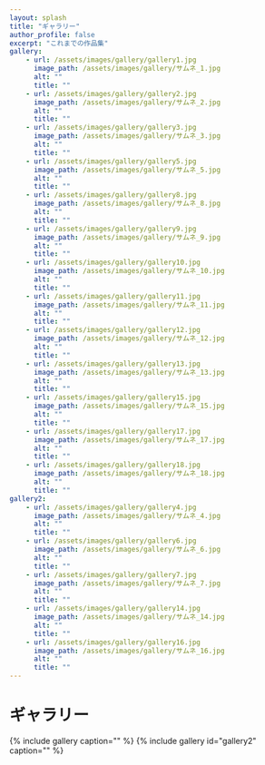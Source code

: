 ```yaml
---
layout: splash
title: "ギャラリー"
author_profile: false
excerpt: "これまでの作品集"
gallery:
    - url: /assets/images/gallery/gallery1.jpg
      image_path: /assets/images/gallery/サムネ_1.jpg
      alt: ""
      title: ""
    - url: /assets/images/gallery/gallery2.jpg
      image_path: /assets/images/gallery/サムネ_2.jpg
      alt: ""
      title: ""
    - url: /assets/images/gallery/gallery3.jpg
      image_path: /assets/images/gallery/サムネ_3.jpg
      alt: ""
      title: ""
    - url: /assets/images/gallery/gallery5.jpg
      image_path: /assets/images/gallery/サムネ_5.jpg
      alt: ""
      title: ""
    - url: /assets/images/gallery/gallery8.jpg
      image_path: /assets/images/gallery/サムネ_8.jpg
      alt: ""
      title: ""
    - url: /assets/images/gallery/gallery9.jpg
      image_path: /assets/images/gallery/サムネ_9.jpg
      alt: ""
      title: ""
    - url: /assets/images/gallery/gallery10.jpg
      image_path: /assets/images/gallery/サムネ_10.jpg
      alt: ""
      title: ""
    - url: /assets/images/gallery/gallery11.jpg
      image_path: /assets/images/gallery/サムネ_11.jpg
      alt: ""
      title: ""
    - url: /assets/images/gallery/gallery12.jpg
      image_path: /assets/images/gallery/サムネ_12.jpg
      alt: ""
      title: ""
    - url: /assets/images/gallery/gallery13.jpg
      image_path: /assets/images/gallery/サムネ_13.jpg
      alt: ""
      title: ""
    - url: /assets/images/gallery/gallery15.jpg
      image_path: /assets/images/gallery/サムネ_15.jpg
      alt: ""
      title: ""
    - url: /assets/images/gallery/gallery17.jpg
      image_path: /assets/images/gallery/サムネ_17.jpg
      alt: ""
      title: ""
    - url: /assets/images/gallery/gallery18.jpg
      image_path: /assets/images/gallery/サムネ_18.jpg
      alt: ""
      title: ""
gallery2:
    - url: /assets/images/gallery/gallery4.jpg
      image_path: /assets/images/gallery/サムネ_4.jpg
      alt: ""
      title: ""
    - url: /assets/images/gallery/gallery6.jpg
      image_path: /assets/images/gallery/サムネ_6.jpg
      alt: ""
      title: ""
    - url: /assets/images/gallery/gallery7.jpg
      image_path: /assets/images/gallery/サムネ_7.jpg
      alt: ""
      title: ""
    - url: /assets/images/gallery/gallery14.jpg
      image_path: /assets/images/gallery/サムネ_14.jpg
      alt: ""
      title: ""
    - url: /assets/images/gallery/gallery16.jpg
      image_path: /assets/images/gallery/サムネ_16.jpg
      alt: ""
      title: ""
---
```


# ギャラリー

{% include gallery caption="" %}
{% include gallery id="gallery2" caption="" %}
<!--
## 部活動
### 体育祭

### 文化祭

### 球技大会

### 小金井公園

### 小北の日常

### ○○遠征

## 個人撮影
### 建築物

### 生き物

### 天体
{% include figure image_path="assets/images/personal/astro/P1010293.JPG" alt="オリオン座" caption="オリオン座 自宅にて撮影" %}
### 人物

### 鉄道
{% include figure image_path="assets/images/personal/railway/PC280072.JPG" alt="八王子駅に停車するHD300形機関車" caption="八王子駅に停車するHD300形機関車" %}
-->